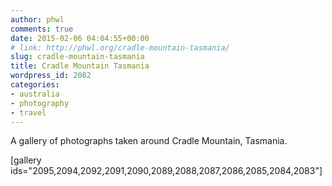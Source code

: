 ```yaml
---
author: phwl
comments: true
date: 2015-02-06 04:04:55+00:00
# link: http://phwl.org/cradle-mountain-tasmania/
slug: cradle-mountain-tasmania
title: Cradle Mountain Tasmania
wordpress_id: 2082
categories:
- australia
- photography
- travel
---
```


A gallery of photographs taken around Cradle Mountain, Tasmania.

[gallery ids="2095,2094,2092,2091,2090,2089,2088,2087,2086,2085,2084,2083"]
